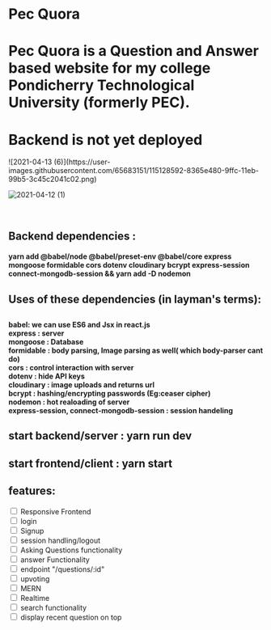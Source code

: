 
<h1> Pec Quora </h1>
<h1> Pec Quora is a Question and Answer based website for my college Pondicherry Technological University (formerly PEC). </h1>

<h1> Backend is not yet deployed  </h1>
![2021-04-13 (6)](https://user-images.githubusercontent.com/65683151/115128592-8365e480-9ffc-11eb-99b5-3c45c2041c02.png)  


![2021-04-12 (1)](https://user-images.githubusercontent.com/65683151/115128621-a395a380-9ffc-11eb-8e88-463685ea6573.png)  


<br>
<h2> Backend dependencies : </h3>
<h4> yarn add @babel/node @babel/preset-env @babel/core express mongoose formidable cors dotenv cloudinary bcrypt express-session connect-mongodb-session && yarn add -D nodemon </h4>

<h2> Uses of these dependencies (in layman's terms):<h2>
     <h4>babel: we can use ES6 and Jsx in react.js <br />
     express : server <br />
     mongoose : Database <br />
     formidable : body parsing, Image parsing as well( which body-parser cant do)<br />
     cors : control interaction with server <br />
     dotenv : hide API keys <br />
     cloudinary : image uploads and returns url <br />
     bcrypt : hashing/encrypting passwords (Eg:ceaser cipher) <br />
     nodemon : hot realoading of server <br />
     express-session, connect-mongodb-session : session handeling </h4>

 <h2> start backend/server : yarn run dev <h2>
 
 <h2> start frontend/client : yarn start <h2>

<h2> features: </h2>
  <input type="checkbox" id="vehicle1" name="vehicle1" value="Bike">
  <label for="vehicle1">Responsive Frontend</label><br>

  <input type="checkbox" id="vehicle2" name="vehicle2" value="Car">
  <label for="vehicle2"> login</label><br>

  <input type="checkbox" id="vehicle2" name="vehicle2" value="Car">
  <label for="vehicle2"> Signup</label><br>

  <input type="checkbox" id="vehicle2" name="vehicle2" value="Car">
  <label for="vehicle2"> session handling/logout</label><br>

  <input type="checkbox" id="vehicle2" name="vehicle2" value="Car">
  <label for="vehicle2"> Asking Questions functionality</label><br>

  <input type="checkbox" id="vehicle3" name="vehicle3" value="Boat">
  <label for="vehicle3"> answer Functionality</label><br>

  <input type="checkbox" id="vehicle2" name="vehicle2" value="Car">
  <label for="vehicle2"> endpoint "/questions/:id"</label><br>

  <input type="checkbox" id="vehicle2" name="vehicle2" value="Car">
  <label for="vehicle2"> upvoting</label><br>

  <input type="checkbox" id="vehicle2" name="vehicle2" value="Car">
  <label for="vehicle2"> MERN</label><br>

  <input type="checkbox" id="vehicle2" name="vehicle2" value="Car">
  <label for="vehicle2"> Realtime </label><br>

  <input type="checkbox" id="vehicle2" name="vehicle2" value="Car">
  <label for="vehicle2"> search functionality</label><br>
  
  <input type="checkbox" id="vehicle2" name="vehicle2" value="Car">
  <label for="vehicle2"> display recent question on top</label><br>
